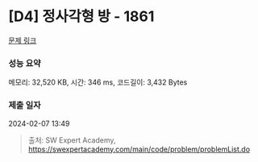 # [D4] 정사각형 방 - 1861 

[문제 링크](https://swexpertacademy.com/main/code/problem/problemDetail.do?contestProbId=AV5LtJYKDzsDFAXc) 

### 성능 요약

메모리: 32,520 KB, 시간: 346 ms, 코드길이: 3,432 Bytes

### 제출 일자

2024-02-07 13:49



> 출처: SW Expert Academy, https://swexpertacademy.com/main/code/problem/problemList.do